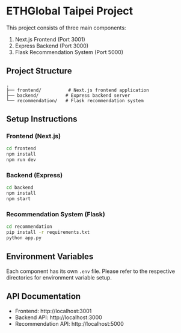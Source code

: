 # ETHGlobal Taipei Project

This project consists of three main components:

1. Next.js Frontend (Port 3001)
2. Express Backend (Port 3000)
3. Flask Recommendation System (Port 5000)

## Project Structure

```
.
├── frontend/          # Next.js frontend application
├── backend/          # Express backend server
└── recommendation/   # Flask recommendation system
```

## Setup Instructions

### Frontend (Next.js)
```bash
cd frontend
npm install
npm run dev
```

### Backend (Express)
```bash
cd backend
npm install
npm start
```

### Recommendation System (Flask)
```bash
cd recommendation
pip install -r requirements.txt
python app.py
```

## Environment Variables

Each component has its own `.env` file. Please refer to the respective directories for environment variable setup.

## API Documentation

- Frontend: http://localhost:3001
- Backend API: http://localhost:3000
- Recommendation API: http://localhost:5000